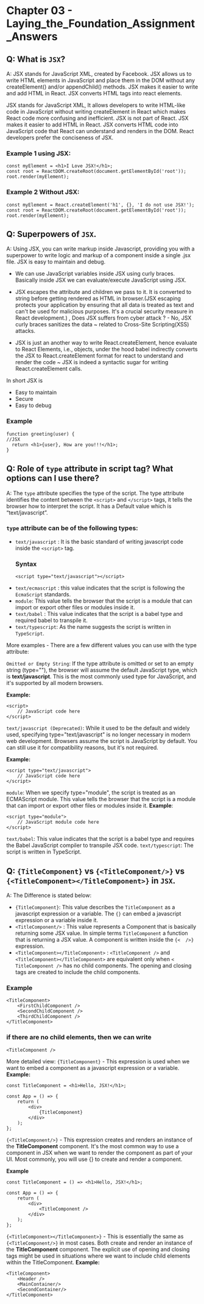 # Chapter 03 - Laying_the_Foundation_Assignment_Answers

## Q: What is `JSX`?
A: JSX stands for JavaScript XML, created by Facebook.
JSX allows us to write HTML elements in JavaScript and place them in the DOM without any createElement() and/or appendChild() methods.
JSX makes it easier to write and add HTML in React.
JSX converts HTML tags into react elements.

 JSX stands for JavaScript XML, It allows developers to write HTML-like code in JavaScript without writing createElement in React which makes React code more confusing and inefficient. JSX is not part of React. JSX makes it easier to add HTML in React. JSX converts HTML code into JavaScript code that React can understand and renders in the DOM. React developers prefer the conciseness of JSX.
### Example 1 using JSX:
```
const myElement = <h1>I Love JSX!</h1>;
const root = ReactDOM.createRoot(document.getElementById('root'));
root.render(myElement);
```
### Example 2 Without JSX:
```
const myElement = React.createElement('h1', {}, 'I do not use JSX!');
const root = ReactDOM.createRoot(document.getElementById('root'));
root.render(myElement);
```


## Q: Superpowers of `JSX`.
A: Using JSX, you can write markup inside Javascript, providing you with a superpower to write logic and markup of a component inside a single .jsx file. JSX is easy to maintain and debug.

- We can use JavaScript variables inside JSX using curly braces. Basically inside JSX we can evaluate/execute JavaScript using JSX.

- JSX escapes the attribute and children we pass to it. It is converted to string before getting rendered as HTML in browser.(JSX escaping protects your application by ensuring that all data is treated as text and can't be used for malicious purposes. It's a crucial security measure in React development.) , Does JSX suffers from cyber attack ? - No, JSX curly braces sanitizes the data ~ related to Cross-Site Scripting(XSS) attacks.

- JSX is just an another way to write React.createElement, hence evaluate to React Elements, i.e., objects, under the hood babel indirectly converts the JSX to React.createElement format for react to understand and render the code ~ JSX is indeed a syntactic sugar for writing React.createElement calls.

In short JSX is
- Easy to maintain
- Secure
- Easy to debug

### Example
```
function greeting(user) {
//JSX
  return <h1>{user}, How are you!!!</h1>;
}
```


## Q: Role of `type` attribute in script tag? What options can I use there?
A: The `type` attribute specifies the type of the script. The type attribute identifies the content between the `<script>` and `</script>` tags, it tells the browser how to interpret the script. It has a Default value which is “text/javascript”. 
### `type` attribute can be of the following types:
- `text/javascript` : It is the basic standard of writing javascript code inside the `<script>` tag.
    ### Syntax
    ```
    <script type="text/javascript"></script>
    ```
- `text/ecmascript` : this value indicates that the script is following the `EcmaScript` standards.
- `module`: This value tells the browser that the script is a module that can import or export other files or modules inside it.
- `text/babel` : This value indicates that the script is a babel type and required babel to transpile it.
- `text/typescript`: As the name suggests the script is written in `TypeScript`.

More examples - There are a few different values you can use with the type attribute:

`Omitted or Empty String`: If the type attribute is omitted or set to an empty string (type=""), the browser will assume the default JavaScript type, which is **text/javascript**. This is the most commonly used type for JavaScript, and it's supported by all modern browsers.

**Example:**
```
<script>
    // JavaScript code here
</script>
```

`text/javascript (Deprecated)`: While it used to be the default and widely used, specifying type="text/javascript" is no longer necessary in modern web development. Browsers assume the script is JavaScript by default. You can still use it for compatibility reasons, but it's not required.

**Example:**
```
<script type="text/javascript">
    // JavaScript code here
</script>
```

`module`: When we specify type="module", the script is treated as an ECMAScript module. This value tells the browser that the script is a module that can import or export other files or modules inside it.
**Example**:
```
<script type="module">
    // JavaScript module code here
</script>
```

`text/babel`: This value indicates that the script is a babel type and requires the Babel JavaScript compiler to transpile JSX code.
`text/typescript`: The script is written in TypeScript.


## Q: `{TitleComponent}` vs `{<TitleComponent/>}` vs `{<TitleComponent></TitleComponent>}` in `JSX`.
A: The Difference is stated below:
- `{TitleComponent}`: This value describes the `TitleComponent` as a javascript expression or a variable. 
The `{}` can embed a javascript expression or a variable inside it.
- `<TitleComponent/>` : This value represents a Component that is basically returning some JSX value. In simple terms `TitleComponent` a function that is returning a JSX value.
A component is written inside the `{<  />}` expression.
- `<TitleComponent></TitleComponent>` :  `<TitleComponent />` and `<TitleComponent></TitleComponent>` are equivalent only when `< TitleComponent />` has no child components. The opening and closing tags are created to include the child components.
### Example
```
<TitleComponent>
    <FirstChildComponent />
    <SecondChildComponent />
    <ThirdChildComponent />
</TitleComponent>
```

### if there are no child elements, then we can write

```
<TitleComponent />
```

More detailed view:
`{TitleComponent}` - This expression is used when we want to embed a component as a javascript expression or a variable.
**Example:**
```
const TitleComponent = <h1>Hello, JSX!</h1>;

const App = () => {
    return (
        <div>
            {TitleComponent}
        </div>
    );
};
```

`{<TitleComponent/>}` - This expression creates and renders an instance of the **TitleComponent** component.
It's the most common way to use a component in JSX when we want to render the component as part of your UI. Most commonly, you will use {<TitleComponent/>} to create and render a component.

**Example**
```
const TitleComponent = () => <h1>Hello, JSX!</h1>;

const App = () => {
    return (
        <div>
            <TitleComponent />
        </div>
    );
};
```

`{<TitleComponent></TitleComponent>}` - This is essentially the same as `{<TitleComponent/>}` in most cases. Both create and render an instance of the **TitleComponent** component. The explicit use of opening and closing tags might be used in situations where we want to include child elements within the TitleComponent.
**Example:**
```
<TitleComponent>
    <Header />
    <MainContainer/>
    <SecondContainer/>
</TitleComponent>
```